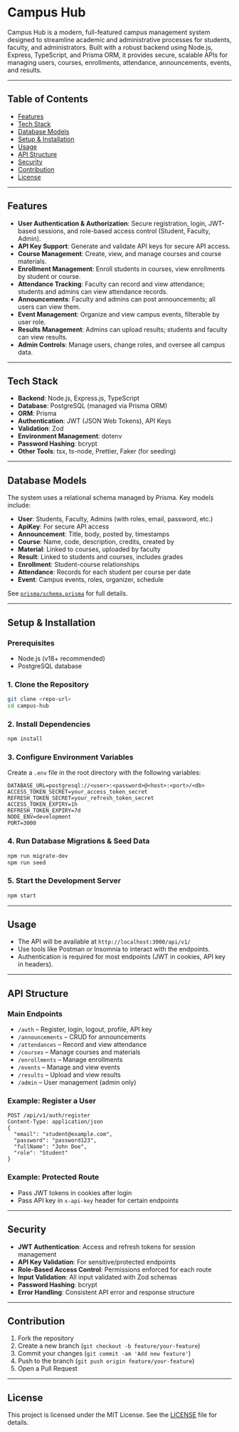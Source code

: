 # Campus Hub

Campus Hub is a modern, full-featured campus management system designed to streamline academic and administrative processes for students, faculty, and administrators. Built with a robust backend using Node.js, Express, TypeScript, and Prisma ORM, it provides secure, scalable APIs for managing users, courses, enrollments, attendance, announcements, events, and results.

---

## Table of Contents
- [Features](#features)
- [Tech Stack](#tech-stack)
- [Database Models](#database-models)
- [Setup & Installation](#setup--installation)
- [Usage](#usage)
- [API Structure](#api-structure)
- [Security](#security)
- [Contribution](#contribution)
- [License](#license)

---

## Features
- **User Authentication & Authorization**: Secure registration, login, JWT-based sessions, and role-based access control (Student, Faculty, Admin).
- **API Key Support**: Generate and validate API keys for secure API access.
- **Course Management**: Create, view, and manage courses and course materials.
- **Enrollment Management**: Enroll students in courses, view enrollments by student or course.
- **Attendance Tracking**: Faculty can record and view attendance; students and admins can view attendance records.
- **Announcements**: Faculty and admins can post announcements; all users can view them.
- **Event Management**: Organize and view campus events, filterable by user role.
- **Results Management**: Admins can upload results; students and faculty can view results.
- **Admin Controls**: Manage users, change roles, and oversee all campus data.

---

## Tech Stack
- **Backend**: Node.js, Express.js, TypeScript
- **Database**: PostgreSQL (managed via Prisma ORM)
- **ORM**: Prisma
- **Authentication**: JWT (JSON Web Tokens), API Keys
- **Validation**: Zod
- **Environment Management**: dotenv
- **Password Hashing**: bcrypt
- **Other Tools**: tsx, ts-node, Prettier, Faker (for seeding)

---

## Database Models
The system uses a relational schema managed by Prisma. Key models include:

- **User**: Students, Faculty, Admins (with roles, email, password, etc.)
- **ApiKey**: For secure API access
- **Announcement**: Title, body, posted by, timestamps
- **Course**: Name, code, description, credits, created by
- **Material**: Linked to courses, uploaded by faculty
- **Result**: Linked to students and courses, includes grades
- **Enrollment**: Student-course relationships
- **Attendance**: Records for each student per course per date
- **Event**: Campus events, roles, organizer, schedule

See [`prisma/schema.prisma`](prisma/schema.prisma) for full details.

---

## Setup & Installation

### Prerequisites
- Node.js (v18+ recommended)
- PostgreSQL database

### 1. Clone the Repository
```bash
git clone <repo-url>
cd campus-hub
```

### 2. Install Dependencies
```bash
npm install
```

### 3. Configure Environment Variables
Create a `.env` file in the root directory with the following variables:
```
DATABASE_URL=postgresql://<user>:<password>@<host>:<port>/<db>
ACCESS_TOKEN_SECRET=your_access_token_secret
REFRESH_TOKEN_SECRET=your_refresh_token_secret
ACCESS_TOKEN_EXPIRY=1h
REFRESH_TOKEN_EXPIRY=7d
NODE_ENV=development
PORT=3000
```

### 4. Run Database Migrations & Seed Data
```bash
npm run migrate-dev
npm run seed
```

### 5. Start the Development Server
```bash
npm start
```

---

## Usage
- The API will be available at `http://localhost:3000/api/v1/`
- Use tools like Postman or Insomnia to interact with the endpoints.
- Authentication is required for most endpoints (JWT in cookies, API key in headers).

---

## API Structure

### Main Endpoints
- `/auth` – Register, login, logout, profile, API key
- `/announcements` – CRUD for announcements
- `/attendances` – Record and view attendance
- `/courses` – Manage courses and materials
- `/enrollments` – Manage enrollments
- `/events` – Manage and view events
- `/results` – Upload and view results
- `/admin` – User management (admin only)

### Example: Register a User
```http
POST /api/v1/auth/register
Content-Type: application/json
{
  "email": "student@example.com",
  "password": "password123",
  "fullName": "John Doe",
  "role": "Student"
}
```

### Example: Protected Route
- Pass JWT tokens in cookies after login
- Pass API key in `x-api-key` header for certain endpoints

---

## Security
- **JWT Authentication**: Access and refresh tokens for session management
- **API Key Validation**: For sensitive/protected endpoints
- **Role-Based Access Control**: Permissions enforced for each route
- **Input Validation**: All input validated with Zod schemas
- **Password Hashing**: bcrypt
- **Error Handling**: Consistent API error and response structure

---

## Contribution
1. Fork the repository
2. Create a new branch (`git checkout -b feature/your-feature`)
3. Commit your changes (`git commit -am 'Add new feature'`)
4. Push to the branch (`git push origin feature/your-feature`)
5. Open a Pull Request

---

## License
This project is licensed under the MIT License. See the [LICENSE](LICENSE) file for details.